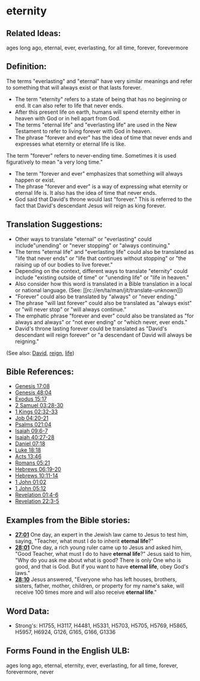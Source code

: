 # eternity

## Related Ideas:

ages long ago, eternal, ever, everlasting, for all time, forever, forevermore

## Definition:

The terms "everlasting" and "eternal" have very similar meanings and refer to something that will always exist or that lasts forever.

* The term "eternity" refers to a state of being that has no beginning or end. It can also refer to life that never ends.
* After this present life on earth, humans will spend eternity either in heaven with God or in hell apart from God.
* The terms "eternal life" and "everlasting life" are used in the New Testament to refer to living forever with God in heaven.
* The phrase "forever and ever" has the idea of time that never ends and expresses what eternity or eternal life is like.

The term "forever" refers to never-ending time. Sometimes it is used figuratively to mean "a very long time."

* The term "forever and ever" emphasizes that something will always happen or exist.
* The phrase "forever and ever" is a way of expressing what eternity or eternal life is. It also has the idea of time that never ends.
* God said that David's throne would last "forever." This is referred to the fact that David's descendant Jesus will reign as king forever.

## Translation Suggestions:

* Other ways to translate "eternal" or "everlasting" could include"unending" or "never stopping" or "always continuing."
* The terms "eternal life" and "everlasting life" could also be translated as "life that never ends" or "life that continues without stopping" or "the raising up of our bodies to live forever."
* Depending on the context, different ways to translate "eternity" could include "existing outside of time" or "unending life" or "life in heaven."
* Also consider how this word is translated in a Bible translation in a local or national language. (See: [[rc://en/ta/man/jit/translate-unknown]])
* "Forever" could also be translated by "always" or "never ending."
* The phrase "will last forever" could also be translated as "always exist" or "will never stop" or "will always continue."
* The emphatic phrase "forever and ever" could also be translated as "for always and always" or "not ever ending" or "which never, ever ends."
* David's throne lasting forever could be translated as "David's descendant will reign forever" or "a descendant of David will always be reigning."

(See also: [David](../names/david.md), [reign](../other/reign.md), [life](../kt/life.md))

## Bible References:

* [Genesis 17:08](rc://en/tn/help/gen/17/08)
* [Genesis 48:04](rc://en/tn/help/gen/48/04)
* [Exodus 15:17](rc://en/tn/help/exo/15/17)
* [2 Samuel 03:28-30](rc://en/tn/help/2sa/03/28)
* [1 Kings 02:32-33](rc://en/tn/help/1ki/02/32)
* [Job 04:20-21](rc://en/tn/help/job/04/20)
* [Psalms 021:04](rc://en/tn/help/psa/021/004)
* [Isaiah 09:6-7](rc://en/tn/help/isa/09/06)
* [Isaiah 40:27-28](rc://en/tn/help/isa/40/27)
* [Daniel 07:18](rc://en/tn/help/dan/07/18)
* [Luke 18:18](rc://en/tn/help/luk/18/18)
* [Acts 13:46](rc://en/tn/help/act/13/46)
* [Romans 05:21](rc://en/tn/help/rom/05/21)
* [Hebrews 06:19-20](rc://en/tn/help/heb/06/19)
* [Hebrews 10:11-14](rc://en/tn/help/heb/10/11)
* [1 John 01:02](rc://en/tn/help/1jn/01/02)
* [1 John 05:12](rc://en/tn/help/1jn/05/12)
* [Revelation 01:4-6](rc://en/tn/help/rev/01/04)
* [Revelation 22:3-5](rc://en/tn/help/rev/22/03)

## Examples from the Bible stories:

* __[27:01](rc://en/tn/help/obs/27/01)__ One day, an expert in the Jewish law came to Jesus to test him, saying, "Teacher, what must I do to inherit __eternal life__?"
* __[28:01](rc://en/tn/help/obs/28/01)__ One day, a rich young ruler came up to Jesus and asked him, "Good Teacher, what must I do to have __eternal life__?" Jesus said to him, "Why do you ask me about what is good? There is only One who is good, and that is God. But if you want to have __eternal life__, obey God's laws."
* __[28:10](rc://en/tn/help/obs/28/10)__ Jesus answered, "Everyone who has left houses, brothers, sisters, father, mother, children, or property for my name's sake, will receive 100 times more and will also receive __eternal life__."

## Word Data:

* Strong's: H1755, H3117, H4481, H5331, H5703, H5705, H5769, H5865, H5957, H6924, G126, G165, G166, G1336

## Forms Found in the English ULB:

ages long ago, eternal, eternity, ever, everlasting, for all time, forever, forevermore, never
